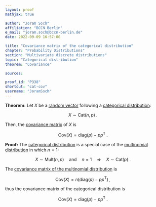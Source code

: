 ```yaml
---
layout: proof
mathjax: true

author: "Joram Soch"
affiliation: "BCCN Berlin"
e_mail: "joram.soch@bccn-berlin.de"
date: 2022-09-09 16:57:00

title: "Covariance matrix of the categorical distribution"
chapter: "Probability Distributions"
section: "Multivariate discrete distributions"
topic: "Categorical distribution"
theorem: "Covariance"

sources:

proof_id: "P338"
shortcut: "cat-cov"
username: "JoramSoch"
---
```



**Theorem:** Let $X$ be a [random vector](/D/rvec) following a [categorical distribution](/D/cat):

$$ \label{eq:cat}
X \sim \mathrm{Cat}(n,p) \; .
$$

Then, the [covariance matrix](/D/covmat) of $X$ is

$$ \label{eq:cat-cov}
\mathrm{Cov}(X) = \mathrm{diag}(p) - pp^\mathrm{T} \; .
$$


**Proof:** The [categorical distribution](/D/cat) is a special case of the [multinomial distribution](/D/mult) in which $n = 1$:

$$ \label{eq:cat-mult}
X \sim \mathrm{Mult}(n,p) \quad \text{and} \quad n = 1 \quad \Rightarrow \quad X \sim \mathrm{Cat}(p) \; .
$$

The [covariance matrix of the multinomial distribution](/P/mult-cov) is

$$ \label{eq:mult-cov}
\mathrm{Cov}(X) = n \left(\mathrm{diag}(p) - pp^\mathrm{T} \right) \; ,
$$

thus the covariance matrix of the categorical distribution is

$$ \label{eq:cat-cov-qed}
\mathrm{Cov}(X) = \mathrm{diag}(p) - pp^\mathrm{T} \; .
$$